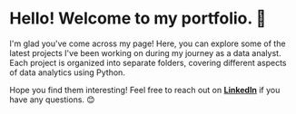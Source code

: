 # Hello! Welcome to my portfolio. 👋  

I'm glad you've come across my page! Here, you can explore some of the latest projects I've been working on during my journey as a data analyst. Each project is organized into separate folders, covering different aspects of data analytics using Python.  

Hope you find them interesting! Feel free to reach out on **[LinkedIn](https://www.linkedin.com/in/laia-campoy/)** if you have any questions. 😊  
